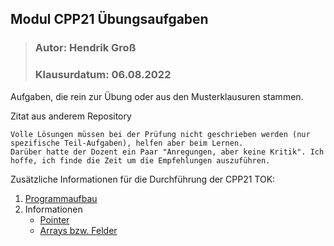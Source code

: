 ## Modul CPP21 Übungsaufgaben
>### Autor: Hendrik Groß
>### Klausurdatum: 06.08.2022

Aufgaben, die rein zur Übung oder aus den Musterklausuren stammen.

Zitat aus anderem Repository
```
Volle Lösungen müssen bei der Prüfung nicht geschrieben werden (nur spezifische Teil-Aufgaben), helfen aber beim Lernen.
Darüber hatte der Dozent ein Paar "Anregungen, aber keine Kritik". Ich hoffe, ich finde die Zeit um die Empfehlungen auszuführen.
```

Zusätzliche Informationen für die Durchführung der CPP21 TOK:

1. [Programmaufbau](/Informationen/Aufbau.md)
2. Informationen
    - [Pointer](/Informationen/Pointer.md)
    - [Arrays bzw. Felder](/Informationen/Array.md)    